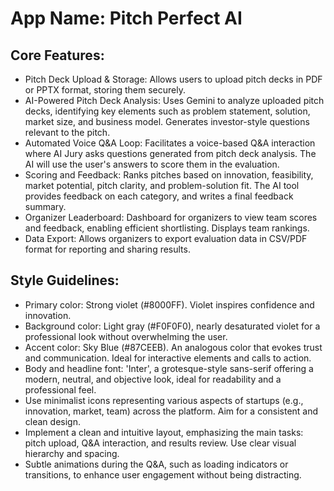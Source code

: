 # **App Name**: Pitch Perfect AI

## Core Features:

- Pitch Deck Upload & Storage: Allows users to upload pitch decks in PDF or PPTX format, storing them securely.
- AI-Powered Pitch Deck Analysis: Uses Gemini to analyze uploaded pitch decks, identifying key elements such as problem statement, solution, market size, and business model. Generates investor-style questions relevant to the pitch.
- Automated Voice Q&A Loop: Facilitates a voice-based Q&A interaction where AI Jury asks questions generated from pitch deck analysis. The AI will use the user's answers to score them in the evaluation.
- Scoring and Feedback: Ranks pitches based on innovation, feasibility, market potential, pitch clarity, and problem-solution fit. The AI tool provides feedback on each category, and writes a final feedback summary.
- Organizer Leaderboard: Dashboard for organizers to view team scores and feedback, enabling efficient shortlisting. Displays team rankings.
- Data Export: Allows organizers to export evaluation data in CSV/PDF format for reporting and sharing results.

## Style Guidelines:

- Primary color: Strong violet (#8000FF). Violet inspires confidence and innovation.
- Background color: Light gray (#F0F0F0), nearly desaturated violet for a professional look without overwhelming the user.
- Accent color: Sky Blue (#87CEEB). An analogous color that evokes trust and communication. Ideal for interactive elements and calls to action.
- Body and headline font: 'Inter', a grotesque-style sans-serif offering a modern, neutral, and objective look, ideal for readability and a professional feel.
- Use minimalist icons representing various aspects of startups (e.g., innovation, market, team) across the platform.  Aim for a consistent and clean design.
- Implement a clean and intuitive layout, emphasizing the main tasks: pitch upload, Q&A interaction, and results review. Use clear visual hierarchy and spacing.
- Subtle animations during the Q&A, such as loading indicators or transitions, to enhance user engagement without being distracting.